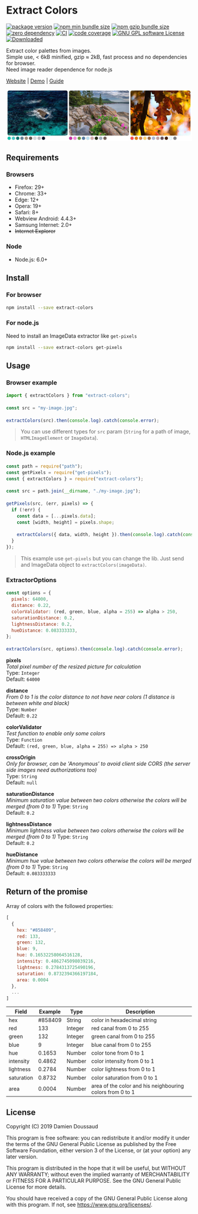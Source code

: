 # Extract Colors

[![package version](https://badge.fury.io/js/extract-colors.svg)](https://www.npmjs.com/package/extract-colors)
[![npm min bundle size](https://img.shields.io/bundlephobia/min/extract-colors?style=flat&color=brightgreen)](https://bundlephobia.com/result?p=extract-colors)
[![npm gzip bundle size](https://img.shields.io/bundlephobia/minzip/extract-colors?style=flat&color=brightgreen)](https://bundlephobia.com/result?p=extract-colors)
[![zero dependency](https://img.shields.io/badge/dependency-zero-brightgreen)](https://www.npmjs.com/package/extract-colors?activeTab=dependencies)
[![CI](https://github.com/Namide/extract-colors/workflows/CI/badge.svg)](https://github.com/Namide/extract-colors/actions)
[![code coverage](https://codecov.io/gh/Namide/extract-colors/branch/master/graph/badge.svg?token=80PUQ24PW5)](https://codecov.io/gh/Namide/extract-colors)
[![GNU GPL software License](https://img.shields.io/badge/license-GNU_GPL-brightgreen.svg)](#license)
[![Downloaded](https://img.shields.io/npm/dt/extract-colors)](https://www.npmjs.com/package/extract-colors)

Extract color palettes from images.  
Simple use, < 6kB minified, gzip ≈ 2kB, fast process and no dependencies for browser.  
Need image reader dependence for node.js

[Website](https://extract-colors.namide.com/) | [Demo](https://extract-colors.namide.com/demo/) | [Guide](https://extract-colors.namide.com/guide/)

![3 examples of colors extraction](./doc/colors-2.jpg)

## Requirements

### Browsers

- Firefox: 29+
- Chrome: 33+
- Edge: 12+
- Opera: 19+
- Safari: 8+
- Webview Android: 4.4.3+
- Samsung Internet: 2.0+
- ~~Internet Explorer~~

### Node

- Node.js: 6.0+

## Install

### For browser

```bash
npm install --save extract-colors
```

### For node.js

Need to install an ImageData extractor like `get-pixels`

```bash
npm install --save extract-colors get-pixels
```

## Usage

### Browser example

```js
import { extractColors } from "extract-colors";

const src = "my-image.jpg";

extractColors(src).then(console.log).catch(console.error);
```

> You can use different types for `src` param (`String` for a path of image, `HTMLImageElement` or `ImageData`).

### Node.js example

```js
const path = require("path");
const getPixels = require("get-pixels");
const { extractColors } = require("extract-colors");

const src = path.join(__dirname, "./my-image.jpg");

getPixels(src, (err, pixels) => {
  if (!err) {
    const data = [...pixels.data];
    const [width, height] = pixels.shape;

    extractColors({ data, width, height }).then(console.log).catch(console.log);
  }
});
```

> This example use `get-pixels` but you can change the lib.
> Just send and ImageData object to `extractColors(imageData)`.

### ExtractorOptions

```js
const options = {
  pixels: 64000,
  distance: 0.22,
  colorValidator: (red, green, blue, alpha = 255) => alpha > 250,
  saturationDistance: 0.2,
  lightnessDistance: 0.2,
  hueDistance: 0.083333333,
};

extractColors(src, options).then(console.log).catch(console.error);
```

**pixels**  
_Total pixel number of the resized picture for calculation_  
Type: `Integer`  
Default: `64000`

**distance**  
_From 0 to 1 is the color distance to not have near colors (1 distance is between white and black)_  
Type: `Number`  
Default: `0.22`

**colorValidator**  
_Test function to enable only some colors_  
Type: `Function`  
Default: `(red, green, blue, alpha = 255) => alpha > 250`

**crossOrigin**  
_Only for browser, can be 'Anonymous' to avoid client side CORS_
_(the server side images need authorizations too)_  
Type: `String`  
Default: `null`

**saturationDistance**  
_Minimum saturation value between two colors otherwise the colors will be merged (from 0 to 1)_
Type: `String`  
Default: `0.2`

**lightnessDistance**  
_Minimum lightness value between two colors otherwise the colors will be merged (from 0 to 1)_
Type: `String`  
Default: `0.2`

**hueDistance**  
_Minimum hue value between two colors otherwise the colors will be merged (from 0 to 1)_
Type: `String`  
Default: `0.083333333`

## Return of the promise

Array of colors with the followed properties:

```js
[
  {
    hex: "#858409",​​
    red: 133,​​
    green: 132,​​
    blue: 9,​​
    hue: 0.16532258064516128,​​
    intensity: 0.4862745098039216,​​
    lightness: 0.2784313725490196,​​
    saturation: 0.8732394366197184,
    area: 0.0004
  },
  ...
]
```

| Field      | Example | Type    | Description                                               |
| ---------- | ------- | ------- | --------------------------------------------------------- |
| hex        | #858409 | String  | color in hexadecimal string                               |
| red        | 133     | Integer | red canal from 0 to 255                                   |
| green      | 132     | Integer | green canal from 0 to 255                                 |
| blue       | 9       | Integer | blue canal from 0 to 255                                  |
| hue        | 0.1653  | Number  | color tone from 0 to 1                                    |
| intensity  | 0.4862  | Number  | color intensity from 0 to 1                               |
| lightness  | 0.2784  | Number  | color lightness from 0 to 1                               |
| saturation | 0.8732  | Number  | color saturation from 0 to 1                              |
| area       | 0.0004  | Number  | area of the color and his neighbouring colors from 0 to 1 |

## License

Copyright (C) 2019 Damien Doussaud

This program is free software: you can redistribute it and/or modify
it under the terms of the GNU General Public License as published by
the Free Software Foundation, either version 3 of the License, or
(at your option) any later version.

This program is distributed in the hope that it will be useful,
but WITHOUT ANY WARRANTY; without even the implied warranty of
MERCHANTABILITY or FITNESS FOR A PARTICULAR PURPOSE. See the
GNU General Public License for more details.

You should have received a copy of the GNU General Public License
along with this program. If not, see <https://www.gnu.org/licenses/>.
